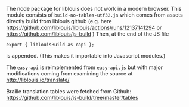 The node package for liblouis does not work in a modern browser.
This module consists of `build-no-tables-utf32.js` which comes from
assets directly build from liblouis github (e.g. here https://github.com/liblouis/liblouis/actions/runs/12137141294 
or https://github.com/liblouis/js-build )
Then, at the end of the JS file

```
export { liblouisBuild as capi };
```
is appended. (This makes it importable into Javascript modules.)

The `easy-api` is reimplemented from `easy-api.js` but with major modifications coming from examining the source at http://liblouis.io/translate/

Braille translation tables were fetched from Github: https://github.com/liblouis/js-build/tree/master/tables
